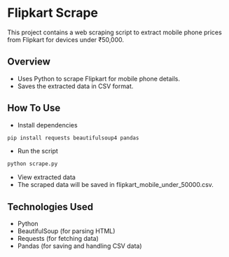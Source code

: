 # Flipkart Scrape

This project contains a web scraping script to extract mobile phone prices from Flipkart for devices under ₹50,000.

## Overview

- Uses Python to scrape Flipkart for mobile phone details.
- Saves the extracted data in CSV format.

## How To Use
- Install dependencies
```bash
pip install requests beautifulsoup4 pandas
```
- Run the script
```bash
python scrape.py
```
- View extracted data
- The scraped data will be saved in flipkart_mobile_under_50000.csv.

## Technologies Used
- Python
- BeautifulSoup (for parsing HTML)
- Requests (for fetching data)
- Pandas (for saving and handling CSV data)
